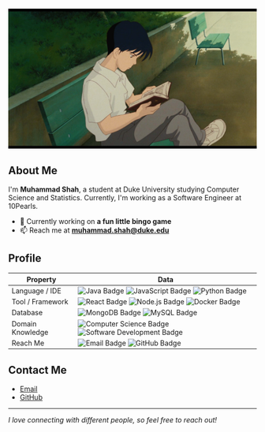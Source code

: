 ![Ghibli Cover](ghibli-github-cover.jpg)

## About Me

I'm **Muhammad Shah**, a student at Duke University studying Computer Science and Statistics. Currently, I'm working as a Software Engineer at 10Pearls.

- 🔭 Currently working on **a fun little bingo game**
- 📫 Reach me at **muhammad.shah@duke.edu**

## Profile
Property                 | Data  
-------------------------|------
Language / IDE           | ![Java Badge](https://img.shields.io/badge/-Eclipse-007396?style=flat&logo=OpenJDK&logoColor=white) ![JavaScript Badge](https://img.shields.io/badge/-Visual%20Studio%20Code-F7DF1E?style=flat&logo=JavaScript&logoColor=white) ![Python Badge](https://img.shields.io/badge/-PyCharm-3776AB?style=flat&logo=Python&logoColor=white)
Tool / Framework         | ![React Badge](https://img.shields.io/badge/-React-61DAFB?style=flat&logo=React&logoColor=white) ![Node.js Badge](https://img.shields.io/badge/-Node.js-339933?style=flat&logo=node-dot-js&logoColor=white) ![Docker Badge](https://img.shields.io/badge/-Docker-2496ED?style=flat&logo=Docker&logoColor=white)
Database                 | ![MongoDB Badge](https://img.shields.io/badge/-MongoDB-47A248?style=flat&logo=MongoDB&logoColor=white) ![MySQL Badge](https://img.shields.io/badge/-MySQL-4479A1?style=flat&logo=MySQL&logoColor=white)
Domain Knowledge         | ![Computer Science Badge](https://img.shields.io/badge/-Computer%20Science-FAB040?style=flat&logoColor=white) ![Software Development Badge](https://img.shields.io/badge/-Software%20Development-FF6600?style=flat&logoColor=white)
Reach Me                 | ![Email Badge](https://img.shields.io/badge/-muhammad.shah%40duke.edu-D14836?style=flat&logo=Gmail&logoColor=white) ![GitHub Badge](https://img.shields.io/badge/-muhammadshah0815-181717?style=flat&logo=github&logoColor=white)


## Contact Me

- [Email](mailto:muhammad.shah@duke.edu)
- [GitHub](https://github.com/muhammadshah0815)

---

*I love connecting with different people, so feel free to reach out!*
